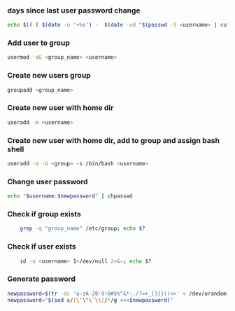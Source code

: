 ### days since last user password change
```bash
echo $(( ( $(date -u '+%s') -  $(date -ud "$(passwd -S <username> | cut -d' ' -f3)" +'%s') )/60/60/24 )) days
```

### Add user to group
```bash
usermod -aG <group_name> <username>
```

### Create new users group
```bash
groupadd <group_name>
```

### Create new user with home dir
```bash
useradd -m <username>
```

### Create new user with home dir, add to group and assign bash shell
```bash
useradd -m -G <group> -s /bin/bash <username>
```

### Change user password
```bash
echo "$username:$newpassword" | chpasswd
```

### Check if group exists
```bash
    grep -q "group_name" /etc/group; echo $?
```

### Check if user exists
```bash
    id -u <username> 1>/dev/null 2>&-; echo $?
```

### Generate password
```bash
newpassword=$(tr -dc 'a-zA-Z0-9!@#$%^&*:./?=+_[]{}()<>' < /dev/urandom | head -c 20)
newpassword="$(sed s/[\'\"\`\\]/*/g <<<$newpassword)"
```


